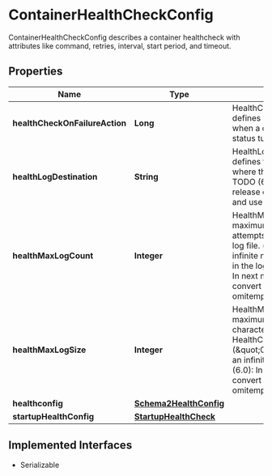 

# ContainerHealthCheckConfig

ContainerHealthCheckConfig describes a container healthcheck with attributes like command, retries, interval, start period, and timeout.

## Properties

| Name | Type | Description | Notes |
|------------ | ------------- | ------------- | -------------|
|**healthCheckOnFailureAction** | **Long** | HealthCheckOnFailureAction defines how Podman reacts when a container&#39;s health status turns unhealthy. |  [optional] |
|**healthLogDestination** | **String** | HealthLogDestination defines the destination where the log is stored. TODO (6.0): In next major release convert it to pointer and use omitempty |  [optional] |
|**healthMaxLogCount** | **Integer** | HealthMaxLogCount is maximum number of attempts in the HealthCheck log file. (&#39;0&#39; value means an infinite number of attempts in the log file). TODO (6.0): In next major release convert it to pointer and use omitempty |  [optional] |
|**healthMaxLogSize** | **Integer** | HealthMaxLogSize is the maximum length in characters of stored HealthCheck log (\&quot;0\&quot; value means an infinite log length). TODO (6.0): In next major release convert it to pointer and use omitempty |  [optional] |
|**healthconfig** | [**Schema2HealthConfig**](Schema2HealthConfig.md) |  |  [optional] |
|**startupHealthConfig** | [**StartupHealthCheck**](StartupHealthCheck.md) |  |  [optional] |


## Implemented Interfaces

* Serializable


